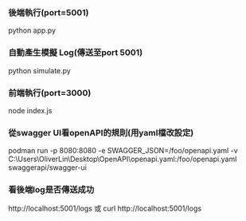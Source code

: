 ### 後端執行(port=5001)
python app.py

### 自動產生模擬 Log(傳送至port 5001)
python simulate.py 

### 前端執行(port=3000)
node index.js

### 從swagger UI看openAPI的規則(用yaml檔改設定)
podman run -p 8080:8080 -e SWAGGER_JSON=/foo/openapi.yaml -v C:\Users\OliverLin\Desktop\OpenAPI\openapi.yaml:/foo/openapi.yaml swaggerapi/swagger-ui

### 看後端log是否傳送成功
http://localhost:5001/logs
或
curl http://localhost:5001/logs